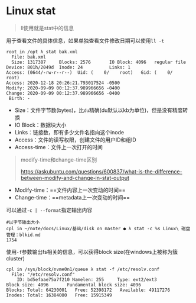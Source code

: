 # Linux stat

> ll使用就是stat中的信息

用于查看文件的具体信息，如果单独查看文件修改日期可以使用`ll -t`

```
root in /opt λ stat bak.xml 
  File: bak.xml
  Size: 1317387   	Blocks: 2576       IO Block: 4096   regular file
Device: 801h/2049d	Inode: 24          Links: 1
Access: (0644/-rw-r--r--)  Uid: (    0/    root)   Gid: (    0/    root)
Access: 2020-12-18 20:26:21.793017524 -0500
Modify: 2020-09-09 00:12:37.989966656 -0400
Change: 2020-09-09 00:12:37.989966656 -0400
 Birth: -                    
```

- Size：文件字节数(bytes)，比`du`精确(du默认以kb为单位)，但是没有精度转换
- IO Block：数据块大小
- Links：链接数，即有多少文件名指向这个inode
- Access：文件的读写权限，创建文件的用户ID和组ID
- Access-time：文件上一次打开的时间

> modify-time和change-time区别
>
> https://askubuntu.com/questions/600837/what-is-the-difference-between-modify-and-change-in-stat-output

- Modify-time：==文件内容上一次变动的时间==
- Change-time：==metadata上一次变动的时间==

可以通过`-c | --format`指定输出内容

```
#以字节输出大小
cpl in ~/note/docs/Linux/基础/disk on master ● λ stat -c %s Linux\ 磁盘管理：blkid.md 
1754
```

使用`-f`参数输出fs相关的信息，可以获得block size(在windows上被称为簇cluster)

```
cpl in /sys/block/nvme0n1/queue λ stat -f /etc/resolv.conf
  File: "/etc/resolv.conf"
    ID: bd5efaae75a7f210 Namelen: 255     Type: ext2/ext3
Block size: 4096       Fundamental block size: 4096
Blocks: Total: 64230001   Free: 52398172   Available: 49117276
Inodes: Total: 16384000   Free: 15915349
```

